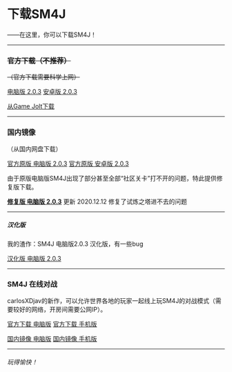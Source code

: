 # 下载SM4J

——在这里，你可以下载SM4J！

------

### ~~官方下载（不推荐）~~

~~（官方下载需要科学上网）~~

[电脑版 2.0.3](https://archive.org/download/infoserver/cxdj_2.0.3.exe)      [安卓版 2.0.3](https://archive.org/download/infoserver/cxdj_2.0.3.apk)

[从Game Jolt下载](https://gamejolt.com/games/SM4J/554054)

------

### 国内镜像

（从国内网盘下载）

[官方原版 电脑版 2.0.3](https://sydzy.lanzoux.com/i7BW9hthr2h)      [官方原版 安卓版 2.0.3](https://sydzy.lanzoux.com/iS6hnhthpyh)

由于原版电脑版SM4J出现了部分甚至全部“社区关卡”打不开的问题，特此提供修复版下载。

**[修复版 电脑版 2.0.3](https://sydzy.lanzoux.com/iUF9jjbe10f)** 更新 2020.12.12 修复了试炼之塔进不去的问题

------

##### 汉化版

我的渣作：SM4J 电脑版2.0.3 汉化版，有一些bug

[汉化版 电脑版 2.0.3](https://sydzy.lanzoui.com/ivhxphthtob)

------

### SM4J 在线对战

carlosXDjav的新作，可以允许世界各地的玩家一起线上玩SM4J的对战模式（需要较好的网络，开房间需要公网IP）。

[官方下载 电脑版](https://archive.org/download/infoserver/SM4J%20Online%20Battle%201.0.1.zip)  [官方下载 手机版](https://archive.org/download/infoserver/SM4J%20Online%20Battle%201.0.1.apk)

[国内镜像 电脑版](https://sydzy.lanzoui.com/igK80in8nob)  [国内镜像 手机版](https://sydzy.lanzoui.com/ijg3kin8o5i)

------

###### 玩得愉快！